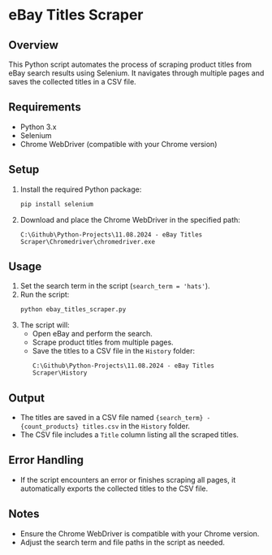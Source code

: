 # eBay Titles Scraper

## Overview

This Python script automates the process of scraping product titles from eBay search results using Selenium. It navigates through multiple pages and saves the collected titles in a CSV file.

## Requirements

- Python 3.x
- Selenium
- Chrome WebDriver (compatible with your Chrome version)

## Setup

1. Install the required Python package:
   ```bash
   pip install selenium
   ```
2. Download and place the Chrome WebDriver in the specified path:
   ```
   C:\Github\Python-Projects\11.08.2024 - eBay Titles Scraper\Chromedriver\chromedriver.exe
   ```

## Usage

1. Set the search term in the script (`search_term = 'hats'`).
2. Run the script:
   ```bash
   python ebay_titles_scraper.py
   ```
3. The script will:
   - Open eBay and perform the search.
   - Scrape product titles from multiple pages.
   - Save the titles to a CSV file in the `History` folder:
     ```
     C:\Github\Python-Projects\11.08.2024 - eBay Titles Scraper\History
     ```

## Output

- The titles are saved in a CSV file named `{search_term} - {count_products} titles.csv` in the `History` folder.
- The CSV file includes a `Title` column listing all the scraped titles.

## Error Handling

- If the script encounters an error or finishes scraping all pages, it automatically exports the collected titles to the CSV file.

## Notes

- Ensure the Chrome WebDriver is compatible with your Chrome version.
- Adjust the search term and file paths in the script as needed.